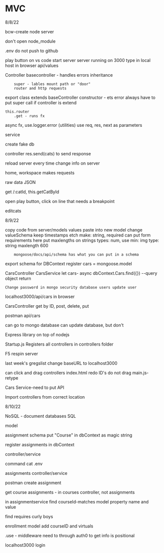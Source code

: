 # MVC

8/8/22

bcw-create
node server

don't open node_module

.env
    do not push to github

play button on vs code
    start server
    server running on 3000
    type in local host in browser api/values

Controller
    basecontroller - handles errors
        inheritance

        super - lables mount path or "door"
        router and http requests

export class extends baseController
constructor - ets error
    always have to put super call if controller is extend

    this.router
        .get - runs fx

async fx, use.logger.error (utilities)
    use req, res, next as parameters

service

create fake db

controller
    res.send(cats) to send response

reload server every time change info on server

home, workspace
    makes requests

raw data JSON

get /:catId, this.getCatById

open play button, click on line that needs a breakpoint

editcats

8/9/22

copy code from server/models values
paste into new model
    change valueSchema
    keep timestamps etch
        make: string, required
        can put form requirements here
        put maxlengths on strings
        types: num, use min:
        img type: string maxlength 600

        mongoose/docs/api/schema has what you can put in a schema

export schema for DBContext
    register cars = mongoose.model

CarsController
CarsService
    let cars- async dbContext.Cars.find({}) --query object
    return

    Change password in mongo security database users update user

localhost3000/api/cars in browser

CarsController 
    get by ID, post, delete, put

postman
    api/cars

can go to mongo database
    can update database, but don't

Express library on top of nodejs

Startup.js
    Registers all controllers in controllers folder

F5 respin server

last week's gregslist 
change baseURL to localhost3000

can click and drag controllers
index.html redo ID's
do not drag main.js-retype

Cars Service-need to put API

Import controllers from correct location

8/10/22

NoSQL - document databases
SQL

model

assignment schema
    put "Course" in dbContext as magic string

register assignments in dbContext

controller/service

command 
    cat .env

assignments controller/service

postman
    create assignment

get course assignments - in courses controller, not assignments

in assignmentservice
    find courseId-matches model
    property name and value

find requires curly boys

enrollment model
    add courseID and virtuals

.use - middleware
    need to through auth0 to get info
    is positional

localhost3000 login










